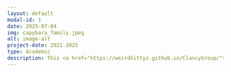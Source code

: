 ```yaml
---
layout: default
modal-id: 1
date: 2025-07-04
img: capybara_family.jpeg
alt: image-alt
project-date: 2021-2025
type: Academic
description: This <a href="https://weirdkittyz.github.io/ClancyGroup/">website</a> is dedicated to the current and future members of the Capybara family.
---
```

